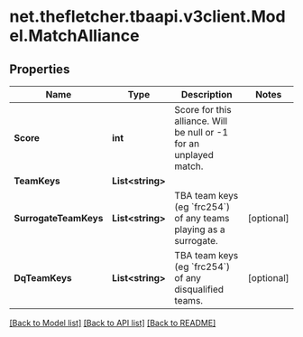 
# net.thefletcher.tbaapi.v3client.Model.MatchAlliance

## Properties

Name | Type | Description | Notes
------------ | ------------- | ------------- | -------------
**Score** | **int** | Score for this alliance. Will be null or -1 for an unplayed match. | 
**TeamKeys** | **List&lt;string&gt;** |  | 
**SurrogateTeamKeys** | **List&lt;string&gt;** | TBA team keys (eg &#x60;frc254&#x60;) of any teams playing as a surrogate. | [optional] 
**DqTeamKeys** | **List&lt;string&gt;** | TBA team keys (eg &#x60;frc254&#x60;) of any disqualified teams. | [optional] 

[[Back to Model list]](../README.md#documentation-for-models)
[[Back to API list]](../README.md#documentation-for-api-endpoints)
[[Back to README]](../README.md)

